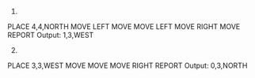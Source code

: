  1.

PLACE 4,4,NORTH
    MOVE
    LEFT
    MOVE
    MOVE
    LEFT
    MOVE
    RIGHT
    MOVE
    REPORT
    Output: 1,3,WEST

2.

   PLACE 3,3,WEST
    MOVE
    MOVE
    MOVE
    RIGHT
    REPORT
    Output: 0,3,NORTH


